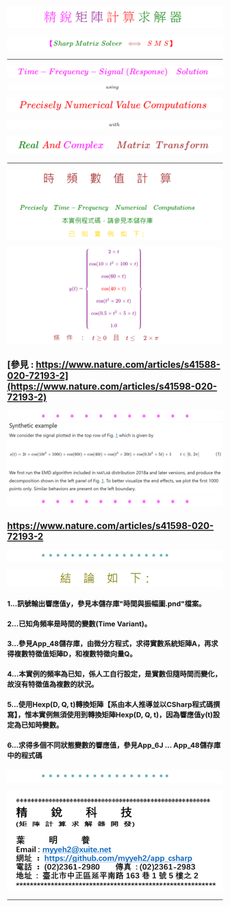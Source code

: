 <!--     範例 App_51  Markdown         -->

### 
<!--                 
# \[{  \color{Fuchsia}精\;銳\; \color{Purple}矩\;陣\;  \color{Red}計\;算\; \color{Green} 求\;解\;器  }\] 
-->  
![](Images/11-10-01.png) 


<!--         
#### \[{  \color{Fuchsia} 【 \color{Green}  Sharp \; Matrix \; Solver \;  \color{Brown} \iff  \;  \color{Red} S\;M\;S】 }\]  
-->  
![](Images/11-10-02.png)  

---

<!--   
## \[{ \color{Fuchsia} Time-Frequency-Signal \;(Response) \quad Solution  }\] 
-->
![](Images/11-30-01.png)  

<!--     ##### \[ using \]   -->
![](Images/11-30-07.png)  
<!--    ##### $$using$$   -->  

<!--   
## \[  \color{Red} Precisely \; Numerical \; Value \; Computations  \]  
-->  
![](Images/11-30-02.png)  

<!--     ##### \[ with \]   -->  
![](Images/11-30-08.png)  
<!--   ##### $$with$$  -->  

<!--   
## \[{ \color{Green} Real \; \color{Red} And \; \color{magenta} Complex \quad \; \color{Brown} Matrix \;\; Transform  }\] 
-->
![](Images/11-30-03.png)  

<!--         ##### \[ Part \; 1 \]    -->  
<!--    ![](Images/11-30-09.png)     -->  
<!--     ##### $$Part \quad 3$$    -->  

####

---  

<!--      
# \[{ \color{Brown} 時 \quad 頻 \quad 數\quad 值\quad 計 \quad 算 }\]  

#### \[{ \color{Green}  Precisely \quad Time-Frequency \quad Numerical \quad Computations }\]  

#### \[{ \color{Green} 本實例程式碼，請參見本儲存庫   }\]  

#### \[{ \color{Gold} 已 \quad 知 \quad實 \quad 例 \quad 如 \quad 下 ：}\]
-->  
![](Images/24-10-12-1.png)  

<!--      
##### \[{ \color{Purple} y(t) = \begin{Bmatrix} 2 \times t \\\\ \cos(10 \times t^2 + 100 \times t) \\\\ \cos(60 \times t) \\\\ \color{Red}{ \cos(40 \times t) } \\\\ \cos(t^2 + 20 \times t)  \\\\ \cos(0.5 \times t^2 + 5 \times t) \\\\ 1.0 \end{Bmatrix} }\]  

#### \[{ \color{Brown} 條 \quad 件 \quad ： \quad t \geq 0 \quad 且 \quad t \leq \quad 2 \times \pi }\]
-->
![](Images/24-10-12-2.png)  

## [參見 : https://www.nature.com/articles/s41588-020-72193-2](https://www.nature.com/articles/s41598-020-72193-2)  
![](Images/Asterisk_02.png)
![](Images/25-05-03-01.png)
![](Images/Asterisk_02.png)

##  https://www.nature.com/articles/s41598-020-72193-2

![](Images/Asterisk_01.png)

<!--       
# \[{ \color{Olive} 結\quad論\quad如\quad下：}\]  
-->
![](Images/24-10-12-3.png)  

### **1...訊號輸出響應值y，參見本儲存庫"時間與振幅圖.pnd"檔案。** 

### **2...已知角頻率是時間的變數(Time Variant)。**

### **3...參見App_48儲存庫，由微分方程式，求得實數系統矩陣A，再求得複數特徵值矩陣D，和複數特徵向量Q。**  

### **4...本實例的頻率為已知，係人工自行設定，是實數但隨時間而變化，故沒有特徵值為複數的狀況。**  

### **5...使用Hexp(D, Q, t)轉換矩陣【系由本人推導並以CSharp程式碼撰寫】，惟本實例無須使用到轉換矩陣Hexp(D, Q, t)，因為響應值y(t)設定為已知時變數。**

### **6...求得多個不同狀態變數的響應值，參見App_6J ... App_48儲存庫中的程式碼**

###  

![](Images/Asterisk_01.png)

![](Images/name_card.png)  

---

